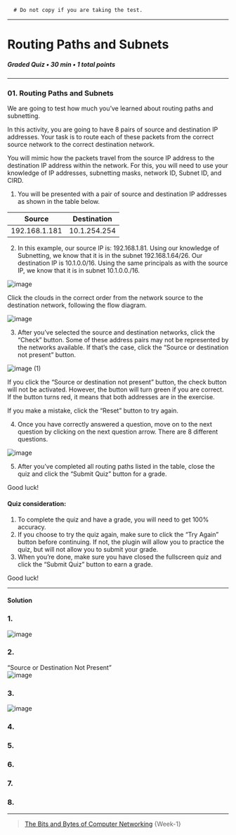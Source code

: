 ``` 
  # Do not copy if you are taking the test.
``` 
--- 

# Routing Paths and Subnets    
##### Graded Quiz • 30 min • 1 total points 
----- 


### 01. Routing Paths and Subnets  
We are going to test how much you’ve learned about routing paths and subnetting.   

In this activity, you are going to have 8 pairs of source and destination IP addresses. Your task is to route each of these packets from the correct source network to the correct destination network.   

You will mimic how the packets travel from the source IP address to the destination IP address within the network. For this, you will need to use your knowledge of IP addresses, subnetting masks, network ID, Subnet ID, and CIRD.    

1. You will be presented with a pair of source and destination IP addresses as shown in the table below.   

  | Source        | Destination  | 
  | ------------- | ------------ |  
  | 192.168.1.181 | 10.1.254.254 | 

2. In this example, our source IP is: 192.168.1.81. Using our knowledge of Subnetting, we know that it is in the subnet 192.168.1.64/26. Our destination IP is 10.1.0.0/16. Using the same principals as with the source IP, we know that it is in subnet 10.1.0.0./16.   

![image](https://user-images.githubusercontent.com/89868933/236836948-f1cf1e56-43e9-4440-9377-20ea50ffcad9.png)

Click the clouds in the correct order from the network source to the destination network, following the flow diagram.  

![image](https://user-images.githubusercontent.com/89868933/236837975-42b37df1-54d6-45cb-8ab1-c5a6027855c0.png)

3. After you’ve selected the source and destination networks, click the “Check” button. Some of these address pairs may not be represented by the networks available. If that’s the case, click the “Source or destination not present” button.   

![image (1)](https://user-images.githubusercontent.com/89868933/236838846-56f176c6-5bdc-49af-897e-332d6871177d.png) 

If you click the “Source or destination not present” button, the check button will not be activated. However, the button will turn green if you are correct. If the button turns red, it means that both addresses are in the exercise. 

If you make a mistake, click the “Reset” button to try again.

 4. Once you have correctly answered a question, move on to the next question by clicking on the next question arrow. There are 8 different questions.  

![image](https://user-images.githubusercontent.com/89868933/236838184-79c90a44-8923-4275-90d4-2fc71f38ea11.png)

5. After you’ve completed all routing paths listed in the table, close the quiz and click the “Submit Quiz” button for a grade.

Good luck! 


#### Quiz consideration:

1. To complete the quiz and have a grade, you will need to get 100% accuracy.
1. If you choose to try the quiz again, make sure to click the “Try Again” button before continuing. If not, the plugin will allow you to practice the quiz, but will not allow you to submit your grade.
1. When you’re done, make sure you have closed the fullscreen quiz and click the “Submit Quiz” button to earn a grade.

Good luck! 


------- 
#### Solution 

### 1. 
![image](https://user-images.githubusercontent.com/89868933/236841798-07f28821-9ed5-4af7-a39f-440a2c1815ef.png)

### 2. 
“Source or Destination Not Present”  
![image](https://user-images.githubusercontent.com/89868933/236842834-a91c6dd1-fc9f-4f1c-90fd-18c18a465257.png)

### 3. 
![image](https://user-images.githubusercontent.com/89868933/236843380-e8d844ea-9453-40b1-9cae-071448522a62.png)

### 4. 


### 5. 


### 6. 


### 7.  


### 8. 









--- 
> [The Bits and Bytes of Computer Networking](https://www.coursera.org/learn/computer-networking/) {Week-1} 
